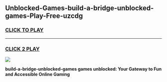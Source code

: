 
## Unblocked-Games-build-a-bridge-unblocked-games-Play-Free-uzcdg
<h3>
<a href="https://premium76.site?title=build-a-bridge-unblocked-games&ref=09A">CLICK TO PLAY</a></h3>
<hr>

<h3>
<a href="https://premium76.site?title=build-a-bridge-unblocked-games&ref=09A">CLICK 2 PLAY</a>
  
</h3>

<a href="https://premium76.site?title=build-a-bridge-unblocked-games&ref=09A"><img src="https://clearcache.store/games.png"></a>


**build-a-bridge-unblocked-games games unblocked: Your Gateway to Fun and Accessible Online Gaming**
